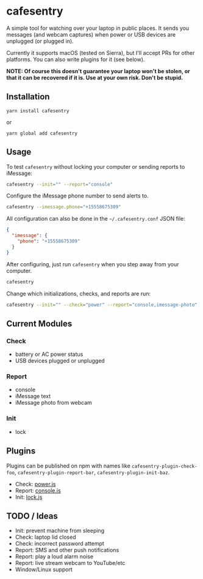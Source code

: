 # cafesentry

A simple tool for watching over your laptop in public places. It sends you messages (and webcam captures) when power or USB devices are unplugged (or plugged in).

Currently it supports macOS (tested on Sierra), but I'll accept PRs for other platforms. You can also write plugins for it (see below).

**NOTE: Of course this doesn't guarantee your laptop won't be stolen, or that it can be recovered if it is. Use at your own risk. Don't be stupid.**

## Installation

```
yarn install cafesentry
```

or

```
yarn global add cafesentry
```

## Usage

To test `cafesentry` without locking your computer or sending reports to iMessage:

```bash
cafesentry --init="" --report="console"
```

Configure the iMessage phone number to send alerts to.

```bash
cafesentry --imessage.phone="+15558675309"
```

All configuration can also be done in the `~/.cafesentry.conf` JSON file:

```json
{
  "imessage": {
    "phone": "+15558675309"
  }
}
```

After configuring, just run `cafesentry` when you step away from your computer.

```bash
cafesentry
```

Change which initializations, checks, and reports are run:

```bash
cafesentry --init="" --check="power" --report="console,imessage-photo"
```

## Current Modules

### Check

* battery or AC power status
* USB devices plugged or unplugged

### Report

* console
* iMessage text
* iMessage photo from webcam

### Init

* lock

## Plugins

Plugins can be published on npm with names like `cafesentry-plugin-check-foo`, `cafesentry-plugin-report-bar`, `cafesentry-plugin-init-baz`.

* Check: [power.js](https://github.com/tlrobinson/cafesentry/blob/master/check/power.js)
* Report: [console.js](https://github.com/tlrobinson/cafesentry/blob/master/report/console.js)
* Init: [lock.js](https://github.com/tlrobinson/cafesentry/blob/master/init/lock.js)

## TODO / Ideas

* Init: prevent machine from sleeping
* Check: laptop lid closed
* Check: incorrect password attempt
* Report: SMS and other push notifications
* Report: play a loud alarm noise
* Report: live stream webcam to YouTube/etc
* Window/Linux support
